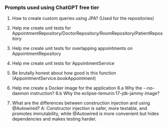 ### Prompts used using ChatGPT free tier

1. How to create custom queries using JPA? (Used for the repositories)

2. Help me create unit tests for AppointmentRepository/DoctorRepository/RoomRepository/PatientRepository

3. Help me create unit tests for overlapping appointments on AppointmentRepository

4. Help me create unit tests for AppointmentService

5. Be brutally honest about how good is this function (AppointmentService.bookAppointment)

6. Help me create a Docker image for the application
6.a Why the --no-daemon instruction?
6.b Why the eclipse-temurin:17-jdk-jammy image?

7. What are the differences between construction injection and using @Autowired?
A: Constructor injection is safer, more testable, and promotes immutability, while @Autowired is more convenient but hides dependencies and makes testing harder.
